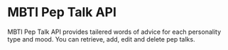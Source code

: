 # MBTI Pep Talk API

MBTI Pep Talk API provides tailered words of advice for each personality type and mood. You can retrieve, add, edit and delete pep talks.
